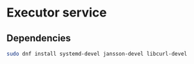 # Executor service

## Dependencies
```bash
sudo dnf install systemd-devel jansson-devel libcurl-devel
```